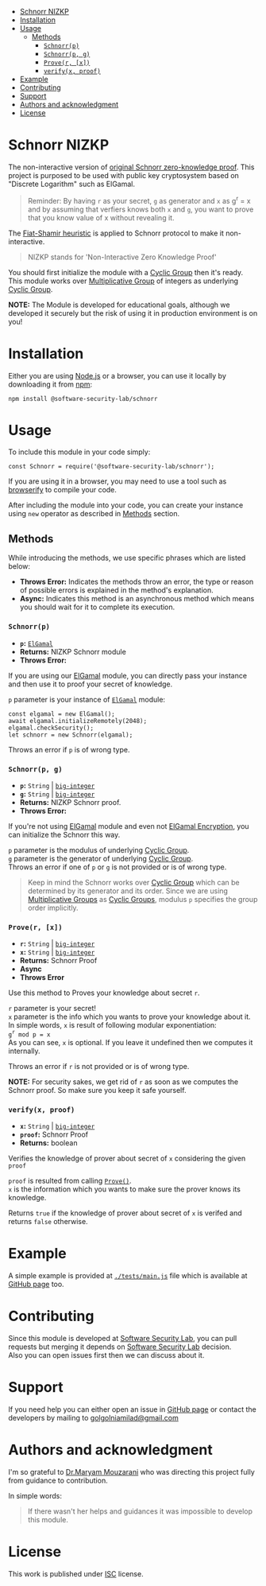 - [Schnorr NIZKP](#schnorr-nizkp)
- [Installation](#installation)
- [Usage](#usage)
  - [Methods](#methods)
    - [`Schnorr(p)`](#schnorrp)
    - [`Schnorr(p, g)`](#schnorrp-g)
    - [`Prove(r, [x])`](#prover-x)
    - [`verify(x, proof)`](#verifyx-proof)
- [Example](#example)
- [Contributing](#contributing)
- [Support](#support)
- [Authors and acknowledgment](#authors-and-acknowledgment)
- [License](#license)

# Schnorr NIZKP

The non-interactive version of [original Schnorr zero-knowledge proof][sh]. This project is purposed to be used with public key cryptosystem based on "Discrete Logarithm" such as ElGamal.

> Reminder: By having `r` as your secret, `g` as generator and `x` as g<sup>r</sup> = x and by assuming that verfiers knows both `x` and `g`, you want to prove that you know value of x without revealing it.

The [Fiat-Shamir heuristic][fsh] is applied to Schnorr protocol to make it non-interactive.

>NIZKP stands for 'Non-Interactive Zero Knowledge Proof'

You should first initialize the module with a [Cyclic Group][cg] then it's ready.  
This module works over [Multiplicative Group][mg] of integers as underlying [Cyclic Group][cg].

**NOTE:** The Module is developed for educational goals, although we developed it securely but the risk of using it in production environment is on you!



# Installation

Either you are using [Node.js][nj] or a browser, you can use it locally by downloading it from [npm][np]: 
```
npm install @software-security-lab/schnorr
```

# Usage

To include this module in your code simply:

```
const Schnorr = require('@software-security-lab/schnorr');
```

If you are using it in a browser, you may need to use a tool such as [browserify][by] to compile your code.

After including the module into your code, you can create your instance using `new` operator as described in [Methods](#methods) section.

## Methods

While introducing the methods, we use specific phrases which are listed below:
* **Throws Error:** Indicates the methods throw an error, the type or reason of possible errors is explained in the method's explanation.
* **Async:** Indicates this method is an asynchronous method which means you should wait for it to complete its execution.


### `Schnorr(p)`
* **`p`:** [`ElGamal`][ourelg]
* **Returns:** NIZKP Schnorr module
* **Throws Error:**

If you are using our [ElGamal][ourelg] module, you can directly pass your instance and then use it to proof your secret of knowledge.

`p` parameter is your instance of [`ElGamal`][ourelg] module:

```
const elgamal = new ElGamal();
await elgamal.initializeRemotely(2048);
elgamal.checkSecurity();
let schnorr = new Schnorr(elgamal);
```

Throws an error if `p` is of wrong type.

### `Schnorr(p, g)`
* **`p`:** `String` | [`big-integer`][bi]
* **`g`:** `String` | [`big-integer`][bi]
* **Returns:** NIZKP Schnorr proof.
* **Throws Error:**

If you're not using [ElGamal][ourelg] module and even not [ElGamal Encryption][eg], you can initialize the Schnorr this way.

`p` parameter is the modulus of underlying [Cyclic Group][cg].  
`g` parameter is the generator of underlying [Cyclic Group][cg].  
Throws an error if one of `p` or `g` is not provided or is of wrong type.

> Keep in mind the Schnorr works over [Cyclic Group][cg] which can be determined by its generator and its order.
> Since we are using [Multiplicative Groups][mg] as [Cyclic Groups][cg], modulus `p` specifies the group order implicitly.

### `Prove(r, [x])`

* **`r`:** `String` | [`big-integer`][bi]
* **`x`:** `String` | [`big-integer`][bi]
* **Returns:** Schnorr Proof
* **Async**
* **Throws Error**

Use this method to Proves your knowledge about secret `r`.

`r` parameter is your secret!   
`x` parameter is the info which you wants to prove your knowledge about it. In simple words, `x` is result of following modular exponentiation:   
`g`<sup>`r`</sup>` mod p = x`   
As you can see, `x` is optional. If you leave it undefined then we computes it internally.

Throws an error if `r` is not provided or is of wrong type.

**NOTE:** For security sakes, we get rid of `r` as soon as we computes the Schnorr proof. So make sure you keep it safe yourself.

### `verify(x, proof)`
* **`x`:** `String` | [`big-integer`][bi]
* **`proof`:** Schnorr Proof
* **Returns:** boolean

Verifies the knowledge of prover about secret of `x` considering the given `proof`

`proof` is resulted from calling [`Prove()`](#prover-x).   
`x` is the information which you wants to make sure the prover knows its knowledge.

Returns `true` if the knowledge of prover about secret of `x` is verifed and returns `false` otherwise.


# Example
A simple example is provided at [`./tests/main.js`][example] file which is available at [GitHub page][gitpage] too.

# Contributing
Since this module is developed at [Software Security Lab][softsl], you can pull requests but merging it depends on [Software Security Lab][softsl] decision.  
Also you can open issues first then we can discuss about it.

# Support
If you need help you can either open an issue in [GitHub page][gitpage] or contact the developers by mailing to golgolniamilad@gmail.com

# Authors and acknowledgment
I'm so grateful to [Dr.Maryam Mouzarani][tmail] who was directing this project fully from guidance to contribution.

In simple words:
> If there wasn't her helps and guidances it was impossible to develop this module.

# License
This work is published under [ISC][isc] license.



[sh]: https://en.wikipedia.org/wiki/Proof_of_knowledge#Schnorr_protocol
[fsh]: https://en.wikipedia.org/wiki/Fiat%E2%80%93Shamir_heuristic
[cg]: https://en.wikipedia.org/wiki/Cyclic_group
[np]: https://www.npmjs.com/
[nj]: https://nodejs.org/en/
[by]: https://browserify.org/

[ourelg]: https:

[bi]: https://www.npmjs.com/package/big-integer
[eg]: https://en.wikipedia.org/wiki/ElGamal_encryption
[mg]: https://en.wikipedia.org/wiki/Multiplicative_group
[example]: ./tests/main.js

[gitpage]: https://

[softsl]: https://github.com/SoftwareSecurityLab
[tmail]: mailto:maryam.mouzarani@gmail.com
[isc]: ./LICENSE
